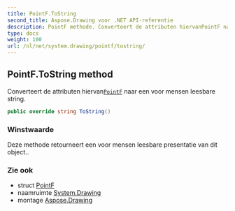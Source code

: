 ```yaml
---
title: PointF.ToString
second_title: Aspose.Drawing voor .NET API-referentie
description: PointF methode. Converteert de attributen hiervanPointF naar een voor mensen leesbare string.
type: docs
weight: 100
url: /nl/net/system.drawing/pointf/tostring/
---
```

## PointF.ToString method

Converteert de attributen hiervan[`PointF`](../) naar een voor mensen leesbare string.

```csharp
public override string ToString()
```

### Winstwaarde

Deze methode retourneert een voor mensen leesbare presentatie van dit object..

### Zie ook

* struct [PointF](../)
* naamruimte [System.Drawing](../../pointf/)
* montage [Aspose.Drawing](../../../)


